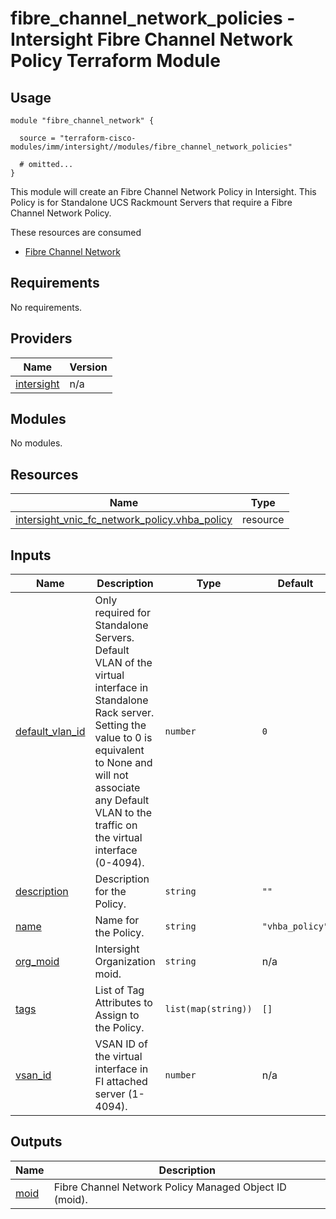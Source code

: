 # fibre_channel_network_policies - Intersight Fibre Channel Network Policy Terraform Module

## Usage

```hcl
module "fibre_channel_network" {

  source = "terraform-cisco-modules/imm/intersight//modules/fibre_channel_network_policies"

  # omitted...
}
```

This module will create an Fibre Channel Network Policy in Intersight.  This Policy is for Standalone UCS Rackmount Servers that require a Fibre Channel Network Policy.  

These resources are consumed

* [Fibre Channel Network](https://registry.terraform.io/providers/CiscoDevNet/intersight/latest/docs/resources/vnic_fc_network_policy)

<!-- BEGINNING OF PRE-COMMIT-TERRAFORM DOCS HOOK -->
## Requirements

No requirements.

## Providers

| Name | Version |
|------|---------|
| <a name="provider_intersight"></a> [intersight](#provider\_intersight) | n/a |

## Modules

No modules.

## Resources

| Name | Type |
|------|------|
| [intersight_vnic_fc_network_policy.vhba_policy](https://registry.terraform.io/providers/CiscoDevNet/intersight/latest/docs/resources/vnic_fc_network_policy) | resource |

## Inputs

| Name | Description | Type | Default | Required |
|------|-------------|------|---------|:--------:|
| <a name="input_default_vlan_id"></a> [default\_vlan\_id](#input\_default\_vlan\_id) | Only required for Standalone Servers.  Default VLAN of the virtual interface in Standalone Rack server. Setting the value to 0 is equivalent to None and will not associate any Default VLAN to the traffic on the virtual interface (0-4094). | `number` | `0` | no |
| <a name="input_description"></a> [description](#input\_description) | Description for the Policy. | `string` | `""` | no |
| <a name="input_name"></a> [name](#input\_name) | Name for the Policy. | `string` | `"vhba_policy"` | no |
| <a name="input_org_moid"></a> [org\_moid](#input\_org\_moid) | Intersight Organization moid. | `string` | n/a | yes |
| <a name="input_tags"></a> [tags](#input\_tags) | List of Tag Attributes to Assign to the Policy. | `list(map(string))` | `[]` | no |
| <a name="input_vsan_id"></a> [vsan\_id](#input\_vsan\_id) | VSAN ID of the virtual interface in FI attached server (1-4094). | `number` | n/a | yes |

## Outputs

| Name | Description |
|------|-------------|
| <a name="output_moid"></a> [moid](#output\_moid) | Fibre Channel Network Policy Managed Object ID (moid). |
<!-- END OF PRE-COMMIT-TERRAFORM DOCS HOOK -->
